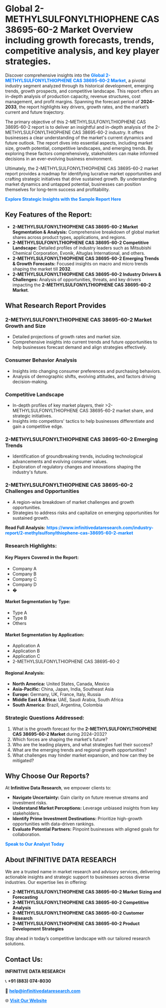 <h1>Global 2-METHYLSULFONYLTHIOPHENE CAS 38695-60-2 Market Overview including growth forecasts, trends, competitive analysis, and key player strategies.</h1>
<p>
Discover comprehensive insights into the 
<a href="https://www.infinitivedataresearch.com/industry-report/2-methylsulfonylthiophene-cas-38695-60-2-market" rel="dofollow" style="color: #007BFF; text-decoration: none;"><strong>Global 2-METHYLSULFONYLTHIOPHENE CAS 38695-60-2 Market</strong></a>, a pivotal industry segment analyzed through its historical development, emerging trends, growth prospects, and competitive landscape. This report offers an in-depth analysis of production capacity, revenue structures, cost management, and profit margins. Spanning the forecast period of <strong>2024–2033</strong>, the report highlights key drivers, growth rates, and the market’s current and future trajectory.
</p>
<p>
The primary objective of this 2-METHYLSULFONYLTHIOPHENE CAS 38695-60-2 report is to deliver an insightful and in-depth analysis of the 2-METHYLSULFONYLTHIOPHENE CAS 38695-60-2 industry. It offers businesses a clear understanding of the market's current dynamics and future outlook. The report dives into essential aspects, including market size, growth potential, competitive landscapes, and emerging trends. By exploring these factors comprehensively, stakeholders can make informed decisions in an ever-evolving business environment.
</p>
<p>
Ultimately, the 2-METHYLSULFONYLTHIOPHENE CAS 38695-60-2 market report provides a roadmap for identifying lucrative market opportunities and crafting strategic initiatives that drive sustained growth. By understanding market dynamics and untapped potential, businesses can position themselves for long-term success and profitability.
</p>
<p>
<a href="https://www.infinitivedataresearch.com/request-sample/reportId=107615" style="color: #007BFF; text-decoration: none;"><strong>Explore Strategic Insights with the Sample Report Here</strong></a>
</p>

<h2>Key Features of the Report:</h2>
<ul>
<li><strong>2-METHYLSULFONYLTHIOPHENE CAS 38695-60-2 Market Segmentation & Analysis:</strong> Comprehensive breakdown of global market shares across product types, applications, and regions.</li>
<li><strong>2-METHYLSULFONYLTHIOPHENE CAS 38695-60-2 Competitive Landscape:</strong> Detailed profiles of industry leaders such as Mitsubishi Chemical Corporation, Evonik, Altuglas International, and others.</li>
<li><strong>2-METHYLSULFONYLTHIOPHENE CAS 38695-60-2 Emerging Trends & Growth Forecasts:</strong> Focused insights on macro and micro trends shaping the market till <strong>2032</strong>.</li>
<li><strong>2-METHYLSULFONYLTHIOPHENE CAS 38695-60-2 Industry Drivers & Challenges:</strong> Analysis of opportunities, threats, and key drivers impacting the <strong>2-METHYLSULFONYLTHIOPHENE CAS 38695-60-2 Market</strong>.</li>
</ul>

<h2>What Research Report Provides</h2>
<h3>2-METHYLSULFONYLTHIOPHENE CAS 38695-60-2 Market Growth and Size</h3>
<ul>
<li>Detailed projections of growth rates and market size.</li>
<li>Comprehensive insights into current trends and future opportunities to help businesses forecast demand and align strategies effectively.</li>
</ul>

<h3>Consumer Behavior Analysis</h3>
<ul>
<li>Insights into changing consumer preferences and purchasing behaviors.</li>
<li>Analysis of demographic shifts, evolving attitudes, and factors driving decision-making.</li>
</ul>

<h3>Competitive Landscape</h3>
<ul>
<li>In-depth profiles of key market players, their >2-METHYLSULFONYLTHIOPHENE CAS 38695-60-2 market share, and strategic initiatives.</li>
<li>Insights into competitors' tactics to help businesses differentiate and gain a competitive edge.</li>
</ul>

<h3>2-METHYLSULFONYLTHIOPHENE CAS 38695-60-2 Emerging Trends</h3>
<ul>
<li>Identification of groundbreaking trends, including technological advancements and evolving consumer values.</li>
<li>Exploration of regulatory changes and innovations shaping the industry's future.</li>
</ul>

<h3>2-METHYLSULFONYLTHIOPHENE CAS 38695-60-2 Challenges and Opportunities</h3>
<ul>
<li>A region-wise breakdown of market challenges and growth opportunities.</li>
<li>Strategies to address risks and capitalize on emerging opportunities for sustained growth.</li>
</ul>
<p><strong>Read Full Analysis:</strong> <a href="https://www.infinitivedataresearch.com/industry-report/2-methylsulfonylthiophene-cas-38695-60-2-market" rel="dofollow" style="color: #007BFF; text-decoration: none;"><strong>https://www.infinitivedataresearch.com/industry-report/2-methylsulfonylthiophene-cas-38695-60-2-market</strong></a></p>
<h3>Research Highlights:</h3>
<h4>Key Players Covered in the Report:</h4>
<ul><li>Company A</li><li>Company B</li><li>Company C</li><li>Company D</li><li>�</li></ul>
<h4>Market Segmentation by Type:</h4>
<ul><li>Type A</li><li>Type B</li><li>Others</li></ul>
<h4>Market Segmentation by Application:</h4>
<ul><li>Application A</li><li>Application B</li><li>Application C</li><li>2-METHYLSULFONYLTHIOPHENE CAS 38695-60-2</li></ul>

<h4>Regional Analysis:</h4>
<ul>
<li><strong>North America:</strong> United States, Canada, Mexico</li>
<li><strong>Asia-Pacific:</strong> China, Japan, India, Southeast Asia</li>
<li><strong>Europe:</strong> Germany, UK, France, Italy, Russia</li>
<li><strong>Middle East & Africa:</strong> UAE, Saudi Arabia, South Africa</li>
<li><strong>South America:</strong> Brazil, Argentina, Colombia</li>
</ul>

<h3>Strategic Questions Addressed:</h3>
<ol>
<li>What is the growth forecast for the <strong>2-METHYLSULFONYLTHIOPHENE CAS 38695-60-2 Market</strong> during 2024–2032?</li>
<li>Which forces are shaping the market's future?</li>
<li>Who are the leading players, and what strategies fuel their success?</li>
<li>What are the emerging trends and regional growth opportunities?</li>
<li>What challenges may hinder market expansion, and how can they be mitigated?</li>
</ol>

<h2>Why Choose Our Reports?</h2>
<p>At <strong>Infinitive Data Research</strong>, we empower clients to:</p>
<ul>
<li><strong>Navigate Uncertainty:</strong> Gain clarity on future revenue streams and investment risks.</li>
<li><strong>Understand Market Perceptions:</strong> Leverage unbiased insights from key stakeholders.</li>
<li><strong>Identify Prime Investment Destinations:</strong> Prioritize high-growth opportunities with data-driven rankings.</li>
<li><strong>Evaluate Potential Partners:</strong> Pinpoint businesses with aligned goals for collaboration.</li>
</ul>
<p><a href="https://www.infinitivedataresearch.com/industry-report/2-methylsulfonylthiophene-cas-38695-60-2-market" rel="dofollow" style="color: #007BFF; text-decoration: none;"><strong>Speak to Our Analyst Today</strong></a></p>

<h2>About INFINITIVE DATA RESEARCH</h2>
<p>We are a trusted name in market research and advisory services, delivering actionable insights and strategic support to businesses across diverse industries. Our expertise lies in offering:</p>
<ul>
<li><strong>2-METHYLSULFONYLTHIOPHENE CAS 38695-60-2 Market Sizing and Forecasting</strong></li>
<li><strong>2-METHYLSULFONYLTHIOPHENE CAS 38695-60-2 Competitive Analysis</strong></li>
<li><strong>2-METHYLSULFONYLTHIOPHENE CAS 38695-60-2 Customer Research</strong></li>
<li><strong>2-METHYLSULFONYLTHIOPHENE CAS 38695-60-2 Product Development Strategies</strong></li>
</ul>
<p>Stay ahead in today’s competitive landscape with our tailored research solutions.</p>

<h2>Contact Us:</h2>
<p><strong>INFINITIVE DATA RESEARCH</strong></p>
<p>📞 <strong>+91 (883) 074-8030</strong></p>
<p>📧 <strong><a href="mailto:help@infinitivedataresearch.com" style="color: #007BFF;">help@infinitivedataresearch.com</a></strong></p>
<p>🌐 <strong><a href="https://www.infinitivedataresearch.com" rel="dofollow" style="color: #007BFF;">Visit Our Website</a></strong></p>